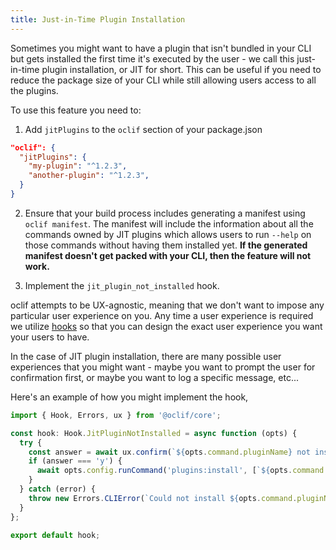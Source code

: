 ```yaml
---
title: Just-in-Time Plugin Installation
---
```


Sometimes you might want to have a plugin that isn't bundled in your CLI but gets installed the first time it's executed by the user - we call this just-in-time plugin installation, or JIT for short. This can be useful if you need to reduce the package size of your CLI while still allowing users access to all the plugins.

To use this feature you need to:

1. Add `jitPlugins` to the `oclif` section of your package.json

```json
"oclif": {
  "jitPlugins": {
    "my-plugin": "^1.2.3",
    "another-plugin": "^1.2.3",
  }
}
```

2. Ensure that your build process includes generating a manifest using `oclif manifest`. The manifest will include the information about all the commands owned by JIT plugins which allows users to run `--help` on those commands without having them installed yet. **If the generated manifest doesn't get packed with your CLI, then the feature will not work.**

3. Implement the `jit_plugin_not_installed` hook.

oclif attempts to be UX-agnostic, meaning that we don't want to impose any particular user experience on you. Any time a user experience is required we utilize [hooks](./hooks.md) so that you can design the exact user experience you want your users to have.

In the case of JIT plugin installation, there are many possible user experiences that you might want - maybe you want to prompt the user for confirmation first, or maybe you want to log a specific message, etc...

Here's an example of how you might implement the hook,

```typescript
import { Hook, Errors, ux } from '@oclif/core';

const hook: Hook.JitPluginNotInstalled = async function (opts) {
  try {
    const answer = await ux.confirm(`${opts.command.pluginName} not installed. Would you like to install?`)
    if (answer === 'y') {
      await opts.config.runCommand('plugins:install', [`${opts.command.pluginName}@${opts.pluginVersion}`]);
    }
  } catch (error) {
    throw new Errors.CLIError(`Could not install ${opts.command.pluginName}`, 'JitPluginInstallError');
  }
};

export default hook;

```
